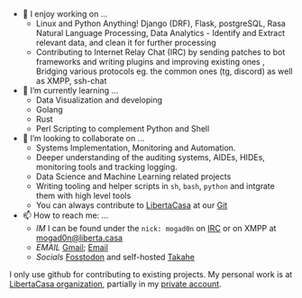 



- 🔭 I enjoy working on ...
  -  Linux and Python Anything! Django (DRF), Flask, postgreSQL, Rasa Natural Language Processing, Data Analytics - Identify and Extract relevant data, and clean it for further processing 
  -  Contributing to Internet Relay Chat (IRC) by  sending patches to bot frameworks and writing plugins and improving existing ones , Bridging various protocols eg. the common ones (tg, discord) as well as XMPP, ssh-chat
- 🌱 I’m currently learning ...
  - Data Visualization and developing 
  - Golang
  - Rust
  - Perl Scripting to complement Python and Shell
- 👯 I’m looking to collaborate on ...
  - Systems Implementation, Monitoring and Automation.
  - Deeper understanding of the auditing systems, AIDEs, HIDEs, monitoring tools and tracking logging.
  - Data Science and Machine Learning related projects
  - Writing tooling and helper scripts in `sh`, `bash`, `python` and intgrate them with high level tools 
  - You can always contribute to [LibertaCasa](https://liberta.casa/) at our [Git](https://git.com.de/)   
- 📫 How to reach me: ...
  - <em>IM</em> I can be found under the `nick: mogad0n` on [IRC](https://liberta.casa/kiwi) or on XMPP at mogad0n@liberta.casa
  - <em>EMAIL</em> [Gmail](mailto:pratyushndesai@gmail.com); [Email](mailto:mogad0n@liberta.casa)
  - <em>Socials</em> [Fosstodon](@mogad0n@fosstodon.org) and self-hosted [Takahe](@pratyush@social.liberta.casa)


I only use github for contributing to existing projects. My personal work is at [LibertaCasa organization](https://git.com.de/LibertaCasa/), partially in my [private account](https://git.com.de/pratyush).
